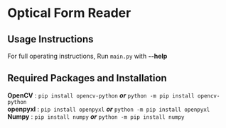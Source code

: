 # Optical Form Reader
## Usage Instructions
For full operating instructions, Run `main.py` with **--help** 

## Required Packages and Installation
**OpenCV** : `pip install opencv-python` _**or**_ `python -m pip install opencv-python`   
**openpyxl** : `pip install openpyxl` _**or**_ `python -m pip install openpyxl`   
**Numpy** : `pip install numpy` _**or**_ `python -m pip install numpy`  




